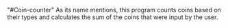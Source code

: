 "#Coin-counter" 
As its name mentions, this program counts coins based on their types and calculates the sum of the coins that were input by the user.
